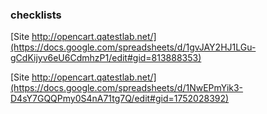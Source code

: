 ### checklists

[Site http://opencart.qatestlab.net/](https://docs.google.com/spreadsheets/d/1gvJAY2HJ1LGu-gCdKijyv6eU6CdmhzP1/edit#gid=813888353)

[Site http://opencart.qatestlab.net/](https://docs.google.com/spreadsheets/d/1NwEPmYik3-D4sY7GQQPmy0S4nA71tg7Q/edit#gid=1752028392)
